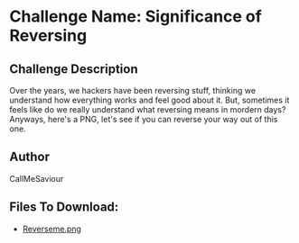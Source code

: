 # Challenge Name: Significance of Reversing

## Challenge Description
Over the years, we hackers have been reversing stuff, thinking we understand how everything works and feel good about it. But, sometimes it feels 
like do we really understand what reversing means in mordern days? Anyways, here's a PNG, let's see if you can reverse your way out of this one.

## Author
CallMeSaviour

## Files To Download:
- [Reverseme.png](challenge-files/Reverseme.png)